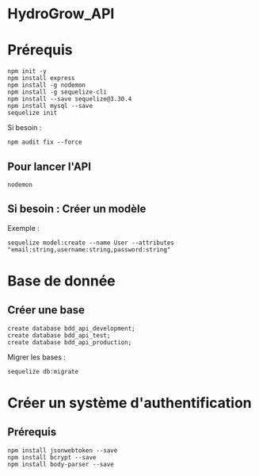 # HydroGrow_API
 
# Prérequis
```
npm init -y
npm install express
npm install -g nodemon
npm install -g sequelize-cli
npm install --save sequelize@3.30.4
npm install mysql --save 
sequelize init
```

Si besoin :
```
npm audit fix --force
```


## Pour lancer l'API 
```
nodemon
```

## Si besoin : Créer un modèle 
Exemple :
```
sequelize model:create --name User --attributes "email:string,username:string,password:string" 
```

# Base de donnée 

## Créer une base 
```
create database bdd_api_development;
create database bdd_api_test;
create database bdd_api_production;
```

Migrer les bases :
```
sequelize db:migrate
```

# Créer un système d'authentification

## Prérequis
```
npm install jsonwebtoken --save
npm install bcrypt --save
npm install body-parser --save
```

